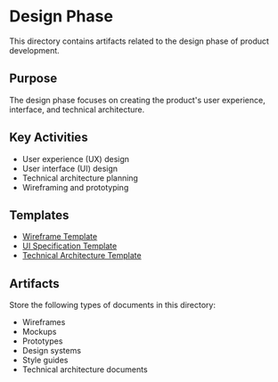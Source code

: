 # Design Phase

This directory contains artifacts related to the design phase of product development.

## Purpose
The design phase focuses on creating the product's user experience, interface, and technical architecture.

## Key Activities
- User experience (UX) design
- User interface (UI) design
- Technical architecture planning
- Wireframing and prototyping

## Templates
- [Wireframe Template](wireframe_template.md)
- [UI Specification Template](ui_spec_template.md)
- [Technical Architecture Template](tech_architecture_template.md)

## Artifacts
Store the following types of documents in this directory:
- Wireframes
- Mockups
- Prototypes
- Design systems
- Style guides
- Technical architecture documents